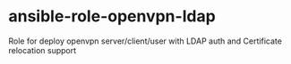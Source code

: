 # ansible-role-openvpn-ldap
Role for deploy openvpn server/client/user with LDAP auth and Certificate relocation support 
